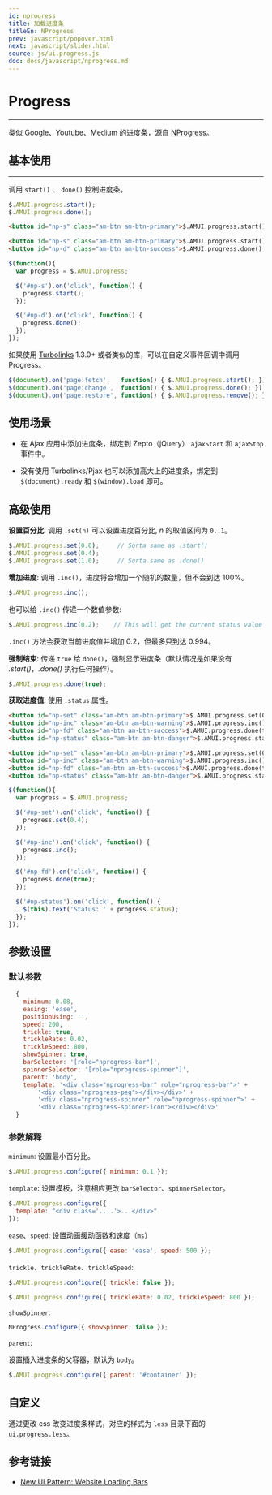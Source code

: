```yaml
---
id: nprogress
title: 加载进度条
titleEn: NProgress
prev: javascript/popover.html
next: javascript/slider.html
source: js/ui.progress.js
doc: docs/javascript/nprogress.md
---
```


# Progress
---

类似 Google、Youtube、Medium 的进度条，源自 [NProgress](http://ricostacruz.com/nprogress)。

## 基本使用
----------

调用 `start()` 、 `done()` 控制进度条。

```javascript
$.AMUI.progress.start();
$.AMUI.progress.done();
```

`````html
<button id="np-s" class="am-btn am-btn-primary">$.AMUI.progress.start();</button> <button id="np-d" class="am-btn am-btn-success">$.AMUI.progress.done();</button>
`````
```html
<button id="np-s" class="am-btn am-btn-primary">$.AMUI.progress.start();</button>
<button id="np-d" class="am-btn am-btn-success">$.AMUI.progress.done();</button>
```
```js
$(function(){
  var progress = $.AMUI.progress;

  $('#np-s').on('click', function() {
    progress.start();
  });

  $('#np-d').on('click', function() {
    progress.done();
  });
});
```

如果使用 [Turbolinks] 1.3.0+ 或者类似的库，可以在自定义事件回调中调用 Progress。

~~~ js
$(document).on('page:fetch',   function() { $.AMUI.progress.start(); });
$(document).on('page:change',  function() { $.AMUI.progress.done(); });
$(document).on('page:restore', function() { $.AMUI.progress.remove(); });
~~~

使用场景
----------

 * 在 Ajax 应用中添加进度条，绑定到 Zepto（jQuery） `ajaxStart` 和
 `ajaxStop` 事件中。

 * 没有使用 Turbolinks/Pjax 也可以添加高大上的进度条，绑定到
 `$(document).ready` 和 `$(window).load` 即可。

高级使用
--------------

**设置百分比**: 调用 `.set(n)` 可以设置进度百分比, *n* 的取值区间为 `0..1`。

~~~ js
$.AMUI.progress.set(0.0);     // Sorta same as .start()
$.AMUI.progress.set(0.4);
$.AMUI.progress.set(1.0);     // Sorta same as .done()
~~~

**增加进度**: 调用 `.inc()`，进度将会增加一个随机的数量，但不会到达 100%。

~~~ js
$.AMUI.progress.inc();
~~~

也可以给 `.inc()` 传递一个数值参数:

~~~ js
$.AMUI.progress.inc(0.2);    // This will get the current status value and adds 0.2 until status is 0.994
~~~

`.inc()` 方法会获取当前进度值并增加 0.2，但最多只到达 0.994。

**强制结束**: 传递 `true` 给 `done()`，强制显示进度条（默认情况是如果没有 *.start()*，*.done()* 执行任何操作）。

~~~ js
$.AMUI.progress.done(true);
~~~

**获取进度值**: 使用 `.status` 属性。

`````html
<button id="np-set" class="am-btn am-btn-primary">$.AMUI.progress.set(0.4);</button>
<button id="np-inc" class="am-btn am-btn-warning">$.AMUI.progress.inc();</button>
<button id="np-fd" class="am-btn am-btn-success">$.AMUI.progress.done(true);</button>
<button id="np-status" class="am-btn am-btn-danger">$.AMUI.progress.status;</button>
`````
```html
<button id="np-set" class="am-btn am-btn-primary">$.AMUI.progress.set(0.4);</button>
<button id="np-inc" class="am-btn am-btn-warning">$.AMUI.progress.inc();</button>
<button id="np-fd" class="am-btn am-btn-success">$.AMUI.progress.done(true);</button>
<button id="np-status" class="am-btn am-btn-danger">$.AMUI.progress.status;</button>
```
```js
$(function(){
  var progress = $.AMUI.progress;

  $('#np-set').on('click', function() {
    progress.set(0.4);
  });

  $('#np-inc').on('click', function() {
    progress.inc();
  });

  $('#np-fd').on('click', function() {
    progress.done(true);
  });

  $('#np-status').on('click', function() {
    $(this).text('Status: ' + progress.status);
  });
});
```

参数设置
-------

### 默认参数

```js
  {
    minimum: 0.08,
    easing: 'ease',
    positionUsing: '',
    speed: 200,
    trickle: true,
    trickleRate: 0.02,
    trickleSpeed: 800,
    showSpinner: true,
    barSelector: '[role="nprogress-bar"]',
    spinnerSelector: '[role="nprogress-spinner"]',
    parent: 'body',
    template: '<div class="nprogress-bar" role="nprogress-bar">' +
        '<div class="nprogress-peg"></div></div>' +
        '<div class="nprogress-spinner" role="nprogress-spinner">' +
        '<div class="nprogress-spinner-icon"></div></div>'
  }
```

### 参数解释
`minimum`: 设置最小百分比。

~~~ js
$.AMUI.progress.configure({ minimum: 0.1 });
~~~

`template`: 设置模板，注意相应更改 `barSelector`、`spinnerSelector`。

~~~ js
$.AMUI.progress.configure({
  template: "<div class='....'>...</div>"
});
~~~

`ease`、`speed`: 设置动画缓动函数和速度（`ms`）

~~~ js
$.AMUI.progress.configure({ ease: 'ease', speed: 500 });
~~~

`trickle`、`trickleRate`、`trickleSpeed`:

~~~ js
$.AMUI.progress.configure({ trickle: false });
~~~

~~~ js
$.AMUI.progress.configure({ trickleRate: 0.02, trickleSpeed: 800 });
~~~

`showSpinner`:

~~~ js
NProgress.configure({ showSpinner: false });
~~~

`parent`:

设置插入进度条的父容器，默认为 `body`。

```js
$.AMUI.progress.configure({ parent: '#container' });
```

自定义
-----

通过更改 css 改变进度条样式，对应的样式为 `less` 目录下面的 `ui.progress.less`。


参考链接
-------

 * [New UI Pattern: Website Loading
 Bars](http://www.usabilitypost.com/2013/08/19/new-ui-pattern-website-loading-bars/)


[Turbolinks]: https://github.com/rails/turbolinks
[nprogress.js]: http://ricostacruz.com/nprogress/nprogress.js
[nprogress.css]: http://ricostacruz.com/nprogress/nprogress.css


<script>
$(function(){
  var progress = $.AMUI.progress;

  $('#np-s').on('click', function() {
    progress.start();
  });

  $('#np-d').on('click', function() {
    progress.done();
  });

  $('#np-set').on('click', function() {
    progress.set(0.4);
  });

  $('#np-inc').on('click', function() {
    progress.inc();
  });

  $('#np-fd').on('click', function() {
    progress.done(true);
  });

  $('#np-status').on('click', function() {
    $(this).text('Status: ' + progress.status);
  });
});
</script>


